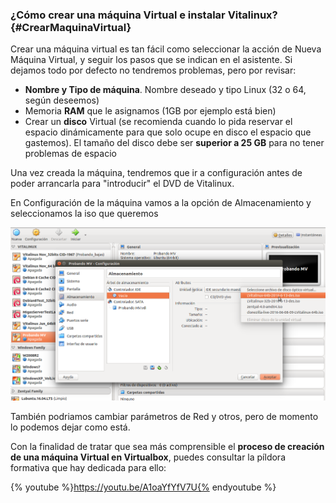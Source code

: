 ### ¿Cómo crear una máquina Virtual e instalar Vitalinux? {#CrearMaquinaVirtual}

Crear una máquina virtual es tan fácil como seleccionar la acción de Nueva Máquina Virtual, y seguir los pasos que se indican en el asistente. Si dejamos todo por defecto no tendremos problemas, pero por revisar:

-  **Nombre y Tipo de máquina**. Nombre deseado y tipo Linux (32 o 64, según deseemos)
-  Memoria **RAM** que le asignamos (1GB por ejemplo está bien)
-  Crear un **disco** Virtual (se recomienda cuando lo pida reservar el espacio dinámicamente para que solo ocupe en disco el espacio que gastemos). El tamaño del disco debe ser **superior a 25 GB** para no tener problemas de espacio

Una vez creada la máquina, tendremos que ir a configuración antes de poder arrancarla para "introducir" el DVD de Vitalinux.

En Configuración de la máquina vamos a la opción de Almacenamiento y seleccionamos la iso que queremos

![Seleccionar ISO para VirtualBox](../img/Iso_virtualbox.png)

También podriamos cambiar parámetros de Red y otros, pero de momento lo podemos dejar como está.

Con la finalidad de tratar que sea más comprensible el **proceso de creación de una máquina Virtual en Virtualbox**, puedes consultar la píldora formativa que hay dedicada para ello:

{% youtube %}https://youtu.be/A1oaYfYfV7U{% endyoutube %}